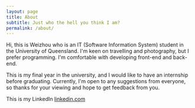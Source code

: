```yaml
---
layout: page
title: About
subtitle: Just who the hell you think I am?
permalink: /about/
---
```

Hi, this is Weizhou who is an IT (Software Information System) student in the University of Queensland. I'm keen on travelling and photography, but I prefer programming. I'm comfortable with developing front-end and back-end. 

This is my final year in the university, and I would like to have an internship before graduating. Currently, I'm open to any suggestions from everyone, so thanks for your viewing and hope to get feedback from you. 


This is my LinkedIn [linkedin.com](https://www.linkedin.com/in/weizhou-ren-819280185/)

